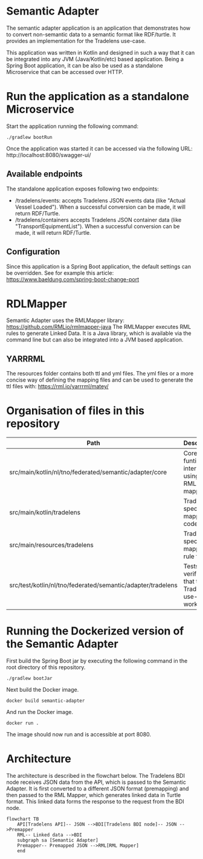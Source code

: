 # Semantic Adapter 

The semantic adapter application is an application that demonstrates how to convert non-semantic data to a semantic format like RDF/turtle. It provides an implementation for the Tradelens use-case.

This application was written in Kotlin and designed in such a way that it can be integrated into any JVM (Java/Kotlin/etc) based application. Being a Spring Boot application, it can be also be used as a standalone Microservice that can be accessed over HTTP. 

# Run the application as a standalone Microservice

Start the application running the following command:

```
./gradlew bootRun
```

Once the application was started it can be accessed via the following URL: http://localhost:8080/swagger-ui/

## Available endpoints

The standalone application exposes following two endpoints:

- /tradelens/events: accepts Tradelens JSON events data (like "Actual Vessel Loaded"). When a successful conversion can be made, it will return RDF/Turtle.
- /tradelens/containers accepts Tradelens JSON container data (like "TransportEquipmentList"). When a successful conversion can be made, it will return RDF/Turtle.

## Configuration

Since this application is a Spring Boot application, the default settings can be overridden. See for example this article: https://www.baeldung.com/spring-boot-change-port 

# RDLMapper

Semantic Adapter uses the RMLMapper library: https://github.com/RMLio/rmlmapper-java The RMLMapper executes RML rules to generate Linked Data. It is a Java library, which is available via the command line but can also be integrated into a JVM based application.

## YARRRML

The resources folder contains both ttl and yml files. The yml files or a more concise way of defining the mapping files and can be used to generate the ttl files with: https://rml.io/yarrrml/matey/

# Organisation of files in this repository

| Path                                                        | Description                                        |
|-------------------------------------------------------------|----------------------------------------------------|
| src/main/kotlin/nl/tno/federated/semantic/adapter/core      | Core funtionality, internally using the RML mapper. | 
| src/main/kotlin/tradelens                                   | Tradelens specific mapping code.                   | 
| src/main/resources/tradelens                                | Tradelens specific mapping rule files.             | 
| src/test/kotlin/nl/tno/federated/semantic/adapter/tradelens | Tests verifying that the Tradelens use-case works. |   

# Running the Dockerized version of the Semantic Adapter

First build the Spring Boot jar by executing the following command in the root directory of this repository.

```
./gradlew bootJar
```

Next build the Docker image.


```
docker build semantic-adapter
```

And run the Docker image.

```
docker run .
```

The image should now run and is accessible at port 8080.

# Architecture

The architecture is described in the flowchart below. The Tradelens BDI node receives JSON data from the API, which is passed to the Semantic Adapter. It is first converted to a different JSON format (premapping) and then passed to the RML Mapper, which generates linked data in Turtle format. This linked data forms the response to the request from the BDI node.

```mermaid
flowchart TB
    API[Tradelens API]-- JSON -->BDI[Tradelens BDI node]-- JSON -->Premapper
    RML-- Linked data -->BDI
    subgraph sa [Semantic Adapter]
    Premapper-- Premapped JSON -->RML[RML Mapper]
    end
```